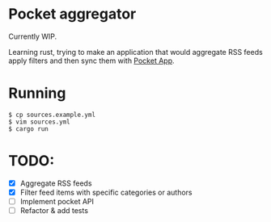 # Pocket aggregator

Currently WIP.

Learning rust, trying to make an application that would aggregate RSS feeds apply filters and then
sync them with [Pocket App](https://getpocket.com/).

# Running

```console
$ cp sources.example.yml
$ vim sources.yml
$ cargo run
```

# TODO:

- [x] Aggregate RSS feeds
- [x] Filter feed items with specific categories or authors
- [ ] Implement pocket API
- [ ] Refactor & add tests
